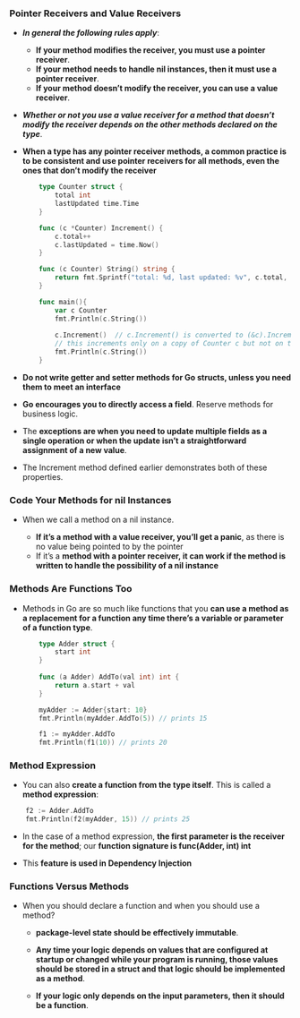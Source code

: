 ### Pointer Receivers and Value Receivers

- ***In general the following rules apply***: 

  - **If your method modifies the receiver, you must use a pointer receiver**.
  - **If your method needs to handle nil instances, then it must use a pointer receiver**.
  - **If your method doesn’t modify the receiver, you can use a value receiver**.

- ***Whether or not you use a value receiver for a method that doesn’t modify the receiver depends on the other methods declared on the type***. 
  
- **When a type has any pointer receiver methods, a common practice is to be consistent and use pointer receivers for all methods, even the ones that don’t modify the receiver**

    ```go
        type Counter struct {
            total int
            lastUpdated time.Time
        }

        func (c *Counter) Increment() {
            c.total++
            c.lastUpdated = time.Now()
        }

        func (c Counter) String() string {
            return fmt.Sprintf("total: %d, last updated: %v", c.total, c.lastUpdated)
        }

        func main(){
            var c Counter
            fmt.Println(c.String())
            
            c.Increment()  // c.Increment() is converted to (&c).Increment() automatically by Go
            // this increments only on a copy of Counter c but not on the original counter c
            fmt.Println(c.String())
        }
    ```

- **Do not write getter and setter methods for Go structs, unless you need them to meet an interface**
  
- **Go encourages you to directly access a field**. Reserve methods for business logic. 
  
- The **exceptions are when you need to update multiple fields as a single operation or when the update isn’t a straightforward assignment of a new value**. 
  
- The Increment method defined earlier demonstrates both of these properties.


### Code Your Methods for nil Instances

- When we call a method on a nil instance.

  - **If it’s a method with a value receiver, you’ll get a panic**, as there is no value being pointed to by the pointer
  - If it’s a **method with a pointer receiver, it can work if the method is written to handle the possibility of a nil instance**

### Methods Are Functions Too

- Methods in Go are so much like functions that you **can use a method as a replacement for a function any time there’s a variable or parameter of a function type**.

    ```go
        type Adder struct {
            start int
        }
        
        func (a Adder) AddTo(val int) int {
            return a.start + val
        }

        myAdder := Adder{start: 10}
        fmt.Println(myAdder.AddTo(5)) // prints 15

        f1 := myAdder.AddTo
        fmt.Println(f1(10)) // prints 20
    ```

### Method Expression

- You can also **create a function from the type itself**. This is called a **method expression**:

```go
    f2 := Adder.AddTo
    fmt.Println(f2(myAdder, 15)) // prints 25
```
- In the case of a method expression, **the first parameter is the receiver for the method**; our **function signature is func(Adder, int) int**
  
- This **feature is used in Dependency Injection**

### Functions Versus Methods

- When you should declare a function and when you should use a method? 

  - **package-level state should be effectively immutable**. 

  - **Any time your logic depends on values that are configured at startup or changed while your program is running, those values should be stored in a struct and that logic should be implemented as a method**. 

  - **If your logic only depends on the input parameters, then it should be a function**.

